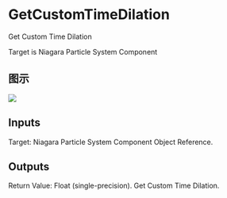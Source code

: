 # GetCustomTimeDilation

Get Custom Time Dilation

Target is Niagara Particle System Component

## 图示

![]($-20221218-20120158.png)

## Inputs

Target: Niagara Particle System Component Object Reference.  

## Outputs

Return Value: Float (single-precision). Get Custom Time Dilation.

